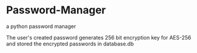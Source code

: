 # Password-Manager
a python password manager

The user's created password generates 256 bit encryption key for AES-256 and stored the encrypted passwords in database.db
